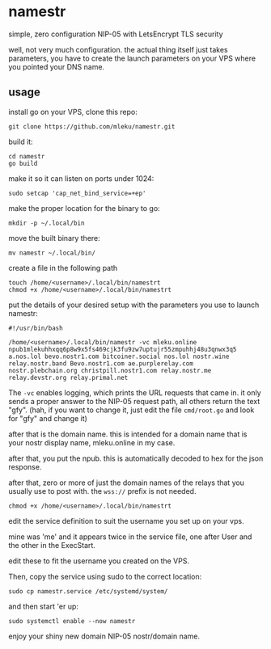 # namestr

simple, zero configuration NIP-05 with LetsEncrypt TLS security

well, not very much configuration. the actual thing itself just takes parameters, you have to create the launch parameters on your VPS where you pointed your DNS name.

## usage

install go on your VPS, clone this repo:

    git clone https://github.com/mleku/namestr.git

build it:

	cd namestr
    go build

make it so it can listen on ports under 1024:

	sudo setcap 'cap_net_bind_service=+ep' 

make the proper location for the binary to go:

	mkdir -p ~/.local/bin

move the built binary there:

	mv namestr ~/.local/bin/

create a file in the following path

    touch /home/<username>/.local/bin/namestrt
	chmod +x /home/<username>/.local/bin/namestrt

put the details of your desired setup with the parameters you use to launch namestr:

	#!/usr/bin/bash

	/home/<username>/.local/bin/namestr -vc mleku.online npub1mlekuhhxqq6p8w9x5fs469cjk3fu9zw7uptujr55zmpuhhj48u3qnwx3q5 a.nos.lol bevo.nostr1.com bitcoiner.social nos.lol nostr.wine relay.nostr.band Bevo.nostr1.com ae.purplerelay.com nostr.plebchain.org christpill.nostr1.com relay.nostr.me relay.devstr.org relay.primal.net

The `-vc` enables logging, which prints the URL requests that came in. it only sends a proper answer to the NIP-05 request path, all others return the text "gfy". (hah, if you want to change it, just edit the file `cmd/root.go` and look for "gfy" and change it)

after that is the domain name. this is intended for a domain name that is your nostr display name, mleku.online in my case.

after that, you put the npub. this is automatically decoded to hex for the json response.

after that, zero or more of just the domain names of the relays that you usually use to post with. the `wss://` prefix is not needed.

	chmod +x /home/<username>/.local/bin/namestrt

edit the service definition to suit the username you set up on your vps.

mine was 'me' and it appears twice in the service file, one after User and the other in the ExecStart.

edit these to fit the username you created on the VPS.

Then, copy the service using sudo to the correct location:

    sudo cp namestr.service /etc/systemd/system/

and then start 'er up:

	sudo systemctl enable --now namestr

enjoy your shiny new domain NIP-05 nostr/domain name.
